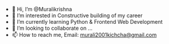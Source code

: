 - 👋 Hi, I’m @Muralikrishna
- 👀 I’m interested in Constructive building of my career
- 🌱 I’m currently learning Python & Frontend Web Development
- 💞️ I’m looking to collaborate on ...
- 📫 How to reach me, Email: murali2001kichcha@gmail.com

<!---
Murali432/Murali432 is a ✨ special ✨ repository because its `README.md` (this file) appears on your GitHub profile.
You can click the Preview link to take a look at your changes.
--->

